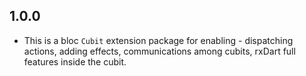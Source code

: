## 1.0.0

- This is a bloc `Cubit` extension package for enabling - dispatching actions, adding effects, communications among cubits, rxDart full features inside the cubit.
